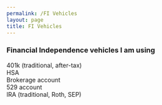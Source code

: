 ```yaml
---
permalink: /FI Vehicles
layout: page
title: FI Vehicles
---
```


### Financial Independence vehicles I am using

401k (traditional, after-tax)
<br>
HSA
<br>
Brokerage account
<br>
529 account
<br>
IRA (traditional, Roth, SEP)
